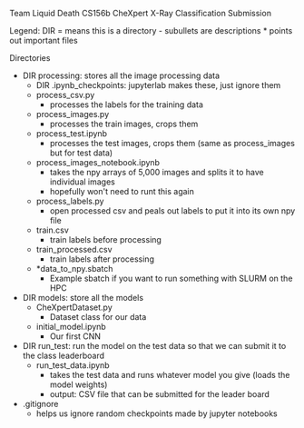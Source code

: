 Team Liquid Death CS156b CheXpert X-Ray Classification Submission

Legend:
DIR = means this is a directory
\- subullets are descriptions
\* points out important files

Directories
- DIR processing: stores all the image processing data
  - DIR .ipynb_checkpoints: jupyterlab makes these, just ignore them
  - process_csv.py
    - processes the labels for the training data
  - process_images.py
    - processes the train images, crops them
  - process_test.ipynb
    - processes the test images, crops them (same as process_images but for test data)
  - process_images_notebook.ipynb
    - takes the npy arrays of 5,000 images and splits it to have individual images
    - hopefully won't need to runt this again
  - process_labels.py
    - open processed csv and peals out labels to put it into its own npy file
  - train.csv
    - train labels before processing
  - train_processed.csv
    - train labels after processing
  - *data_to_npy.sbatch
    - Example sbatch if you want to run something with SLURM on the HPC
- DIR models: store all the models
  - CheXpertDataset.py 
    - Dataset class for our data
  - initial_model.ipynb
    - Our first CNN
- DIR run_test: run the model on the test data so that we can submit it to the class leaderboard
  - run_test_data.ipynb
    - takes the test data and runs whatever model you give (loads the model weights)
    - output: CSV file that can be submitted for the leader board
- .gitignore
  - helps us ignore random checkpoints made by jupyter notebooks






